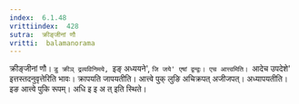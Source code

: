 ```yaml
---
index:  6.1.48
vrittiindex:  428
sutra:  क्रीङ्जीनां णौ
vritti:  balamanorama 
---
```


क्रीङ्जीनां णौ। `डु क्रीञ् द्रव्यविनिमये, `इङ् अध्ययने', `जि जये' एषां द्वन्द्वः। एच आत्त्वमिति। `आदेच उपदेशे' इत्तस्तदनुवृत्तेरिति भावः। क्रापयति जापयतीति। आत्त्वे पुक् लुङि अचिक्रपत् अजीजपत्। अध्यापयतीति। इङ आत्त्वे पुकि रूपम्। अधि इ इ अ त् इति स्थिते।

